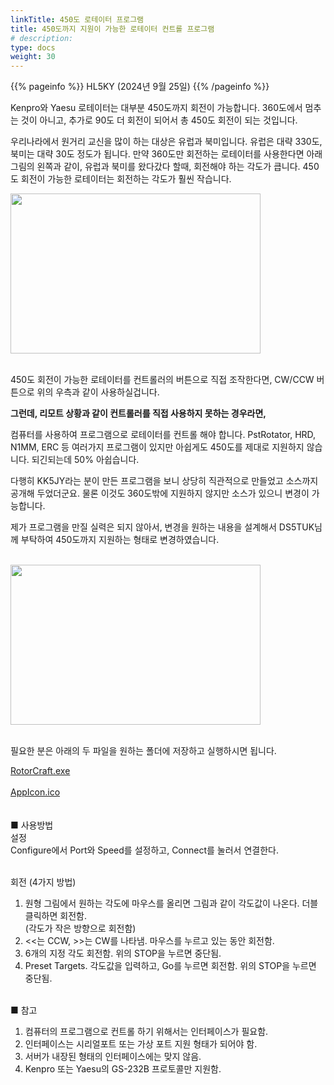 ```yaml
---
linkTitle: 450도 로테이터 프로그램
title: 450도까지 지원이 가능한 로테이터 컨트롤 프로그램
# description:
type: docs
weight: 30
---
```


{{% pageinfo %}}
HL5KY (2024년 9월 25일)
{{% /pageinfo %}}


Kenpro와 Yaesu 로테이터는 대부분 450도까지 회전이 가능합니다. 360도에서 멈추는 것이 아니고, 추가로 90도 더 회전이 되어서 총 450도 회전이 되는 것입니다.

우리나라에서 원거리 교신을 많이 하는 대상은 유럽과 북미입니다. 유럽은 대략 330도, 북미는 대략 30도 정도가 됩니다. 만약 360도만 회전하는 로테이터를 사용한다면 아래 그림의 왼쪽과 같이, 유럽과 북미를 왔다갔다 할때, 회전해야 하는 각도가 큽니다. 450도 회전이 가능한 로테이터는 회전하는 각도가 훨씬 작습니다.

<img src="/etc/img/Rotor_1.png" style="width:400px;height:256"><br><br>

450도 회전이 가능한 로테이터를 컨트롤러의 버튼으로 직접 조작한다면, CW/CCW 버튼으로 위의 우측과 같이 사용하실겁니다.

<b>그런데, 리모트 상황과 같이 컨트롤러를 직접 사용하지 못하는 경우라면,</b>

컴퓨터를 사용하여 프로그램으로 로테이터를 컨트롤 해야 합니다. PstRotator, HRD, N1MM, ERC 등 여러가지 프로그램이 있지만 아쉽게도 450도를 제대로 지원하지 않습니다. 되긴되는데 50% 아쉽습니다.

다행히 KK5JY라는 분이 만든 프로그램을 보니 상당히 직관적으로 만들었고 소스까지 공개해 두었더군요. 물론 이것도 360도밖에 지원하지 않지만 소스가 있으니 변경이 가능합니다.

제가 프로그램을 만질 실력은 되지 않아서, 변경을 원하는 내용을 설계해서 DS5TUK님께 부탁하여 450도까지 지원하는 형태로 변경하였습니다.<br><br>

<img src="/etc/img/Rotor_2.png" style="width:400px;height:256"><br><br>

필요한 분은 아래의 두 파일을 원하는 폴더에 저장하고 실행하시면 됩니다.


<div class="button_cont">
   <a class="example_d" href="/etc/img/RotorCraft.exe">
    RotorCraft.exe
   </a>
</div>

<br>

<div class="button_cont">
   <a class="example_d" href="/etc/img/AppIcon.ico">
    AppIcon.ico
   </a>
</div>
<br>
<br>
■ 사용방법
<br>
설정<br>
Configure에서 Port와 Speed를 설정하고, Connect를 눌러서 연결한다.<br><br>

회전 (4가지 방법)<br>
1. 원형 그림에서 원하는 각도에 마우스를 올리면 그림과 같이 각도값이 나온다. 더블클릭하면 회전함.<br>
   (각도가 작은 방향으로 회전함)
2. <<는 CCW, >>는 CW를 나타냄. 마우스를 누르고 있는 동안 회전함.
3. 6개의 지정 각도 회전함. 위의 STOP을 누르면 중단됨.
4. Preset Targets. 각도값을 입력하고, Go를 누르면 회전함. 위의 STOP을 누르면 중단됨.
<br><br>

■ 참고<br>
1. 컴퓨터의 프로그램으로 컨트롤 하기 위해서는 인터페이스가 필요함.
2. 인터페이스는 시리얼포트 또는 가상 포트 지원 형태가 되어야 함.
3. 서버가 내장된 형태의 인터페이스에는 맞지 않음.
4. Kenpro 또는 Yaesu의 GS-232B 프로토콜만 지원함.

